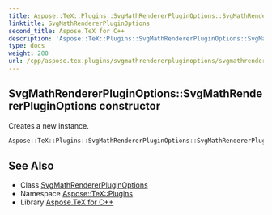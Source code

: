 ```yaml
---
title: Aspose::TeX::Plugins::SvgMathRendererPluginOptions::SvgMathRendererPluginOptions constructor
linktitle: SvgMathRendererPluginOptions
second_title: Aspose.TeX for C++
description: 'Aspose::TeX::Plugins::SvgMathRendererPluginOptions::SvgMathRendererPluginOptions constructor. Creates a new instance in C++.'
type: docs
weight: 200
url: /cpp/aspose.tex.plugins/svgmathrendererpluginoptions/svgmathrendererpluginoptions/
---
```

## SvgMathRendererPluginOptions::SvgMathRendererPluginOptions constructor


Creates a new instance.

```cpp
Aspose::TeX::Plugins::SvgMathRendererPluginOptions::SvgMathRendererPluginOptions()
```

## See Also

* Class [SvgMathRendererPluginOptions](../)
* Namespace [Aspose::TeX::Plugins](../../)
* Library [Aspose.TeX for C++](../../../)
